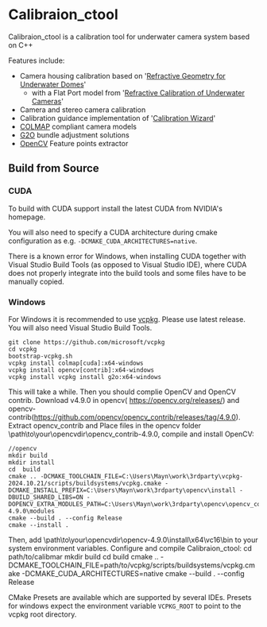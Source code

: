 # Calibraion_ctool
Calibraion_ctool is a calibration tool for underwater camera system based on C++

Features include:
- Camera housing calibration based on '[Refractive Geometry for Underwater Domes](https://doi.org/10.1016/j.isprsjprs.2021.11.006)'
	- with a Flat Port model from '[Refractive Calibration of Underwater Cameras](https://doi.org/10.1007/978-3-642-33715-4_61)'
- Camera and stereo camera calibration 
- Calibration guidance implementation of '[Calibration Wizard](https://doi.org/10.1109/iccv.2019.00158)'
- [COLMAP](https://colmap.github.io/) compliant camera models
- [G2O](https://github.com/RainerKuemmerle/g2o/)  bundle adjustment solutions
- [OpenCV](https://github.com/opencv/opencv/) Feature points extractor

## Build from Source

### CUDA

To build with CUDA support install the latest CUDA from NVIDIA's homepage.

You will also need to specify a CUDA architecture during cmake configuration as e.g. `-DCMAKE_CUDA_ARCHITECTURES=native`.

There is a known error for Windows, when installing CUDA together with Visual Studio Build Tools (as opposed to Visual Studio IDE), where CUDA does not properly integrate into the build tools and some files have to be manually copied.

### Windows

For Windows it is recommended to use [vcpkg](https://github.com/microsoft/vcpkg).
Please use latest release. You will also need Visual Studio Build Tools.

    git clone https://github.com/microsoft/vcpkg
    cd vcpkg
    bootstrap-vcpkg.sh
    vcpkg install colmap[cuda]:x64-windows
    vcpkg install opencv[contrib]:x64-windows
    vcpkg install vcpkg install g2o:x64-windows

This will take a while.
Then you should complie OpenCV and OpenCV contrib. Download v4.9.0 in opencv( https://opencv.org/releases/) and opencv-contrib(https://github.com/opencv/opencv_contrib/releases/tag/4.9.0).
Extract opencv_contrib and Place files in the opencv folder \path\to\your\opencvdir\opencv_contrib-4.9.0, compile and install OpenCV:

    //opencv
    mkdir build
    mkdir install
    cd  build
    cmake .. -DCMAKE_TOOLCHAIN_FILE=C:\Users\Mayn\work\3rdparty\vcpkg-2024.10.21/scripts/buildsystems/vcpkg.cmake -DCMAKE_INSTALL_PREFIX=C:\Users\Mayn\work\3rdparty\opencv\install -DBUILD_SHARED_LIBS=ON -DOPENCV_EXTRA_MODULES_PATH=C:\Users\Mayn\work\3rdparty\opencv\opencv_contrib-4.9.0\modules
    cmake --build . --config Release
    cmake --install .
Then, add \path\to\your\opencvdir\opencv-4.9.0\install\x64\vc16\bin to your system environment variables.
Configure and compile Calibraion_ctool:
	cd path/to/calibmar
    mkdir build
    cd build
    cmake .. -DCMAKE_TOOLCHAIN_FILE=path/to/vcpkg/scripts/buildsystems/vcpkg.cmake -DCMAKE_CUDA_ARCHITECTURES=native
    cmake --build . --config Release

CMake Presets are available which are supported by several IDEs. Presets for windows expect the environment variable `VCPKG_ROOT` to point to the vcpkg root directory.